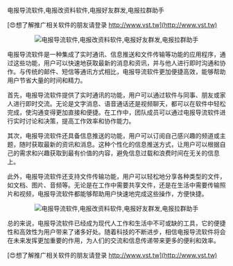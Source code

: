 电报导流软件,电报改资料软件,电报好友群发,电报拉群助手

[😍想了解推广相关软件的朋友请登录 http://www.vst.tw](http://www.vst.tw)

 <center><img src="https://vst.tw/MP4/tuiguang/png/2.png" alt="电报导流软件,电报改资料软件,电报好友群发,电报拉群助手"></center>

电报导流软件是一种集成了实时通讯、信息推送和文件传输等功能的应用程序，通过这些功能，用户可以快速地获取最新的消息和资讯，并与他人进行即时沟通和协作。与传统的邮件、短信等通讯方式相比，电报导流软件更加便捷高效，能够帮助用户节省大量的时间和精力。

首先，电报导流软件提供了实时通讯的功能，用户可以通过软件与同事、朋友或家人进行即时交流。无论是文字消息、语音通话还是视频聊天，都可以在软件中轻松完成，使沟通变得更加直接和便捷。在工作中，团队成员可以通过电报导流软件进行实时讨论和决策，提高工作效率和协作能力。

其次，电报导流软件还具备信息推送的功能，用户可以订阅自己感兴趣的频道或主题，随时获取最新的资讯和消息。这种个性化的信息推送方式，让用户可以根据自己的需求和兴趣获取到最有价值的内容，避免信息过载和浪费时间在无关的信息上。

此外，电报导流软件还支持文件传输功能，用户可以轻松地分享各种类型的文件，如文档、图片、音频等。无论是在工作中需要共享文件，还是在生活中需要传输照片和视频，电报导流软件都能够帮助用户快速地完成这些操作，方便快捷。

 <center><img src="https://vst.tw/MP4/tuiguang/png/1.png" alt="电报导流软件,电报改资料软件,电报好友群发,电报拉群助手"></center>

总的来说，电报导流软件已经成为现代人工作和生活中不可或缺的工具，它的便捷性和高效性为用户带来了诸多好处。随着科技的不断进步，相信电报导流软件将会在未来发挥更加重要的作用，为人们的交流和信息传递带来更多的便利和效率。

[😍想了解推广相关软件的朋友请登录 http://www.vst.tw](http://www.vst.tw)




